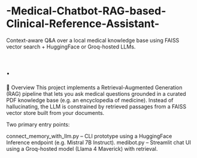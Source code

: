 # -Medical-Chatbot-RAG-based-Clinical-Reference-Assistant-
Context-aware Q&A over a local medical knowledge base using FAISS vector search + HuggingFace or Groq-hosted LLMs.
# .

🧠 Overview
This project implements a Retrieval-Augmented Generation (RAG) pipeline that lets you ask medical questions grounded in a curated PDF knowledge base (e.g. an encyclopedia of medicine). Instead of hallucinating, the LLM is constrained by retrieved passages from a FAISS vector store built from your documents.

Two primary entry points:

connect_memory_with_llm.py – CLI prototype using a HuggingFace Inference endpoint (e.g. Mistral 7B Instruct).
medibot.py – Streamlit chat UI using a Groq-hosted model (Llama 4 Maverick) with retrieval.
